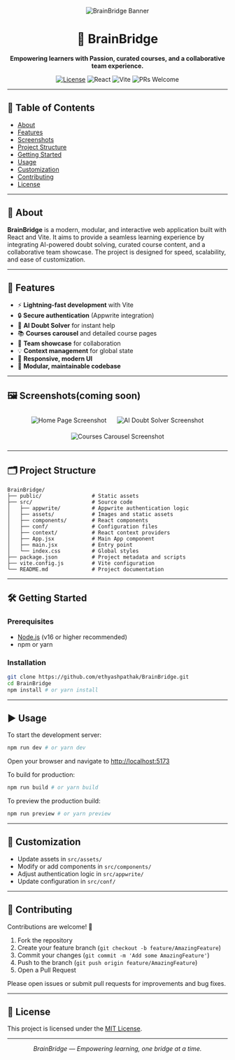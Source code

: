 <!-- PROJECT BANNER -->
<p align="center">
  <img src="https://placehold.co/800x200?text=BrainBridge" alt="BrainBridge Banner"/>
</p>

<h1 align="center">🧠 BrainBridge</h1>

<p align="center">
  <b>Empowering learners with Passion, curated courses, and a collaborative team experience.</b>
</p>

<p align="center">
  <a href="https://github.com/ethyashpathak/BrainBridge"><img src="https://img.shields.io/github/license/yourusername/BrainBridge?style=flat-square" alt="License"></a>
  <img src="https://img.shields.io/badge/React-18-blue?style=flat-square" alt="React">
  <img src="https://img.shields.io/badge/Vite-4.0-purple?style=flat-square" alt="Vite">
  <img src="https://img.shields.io/badge/PRs-welcome-brightgreen?style=flat-square" alt="PRs Welcome">
</p>

---

## 📑 Table of Contents

- [About](#about)
- [Features](#features)
- [Screenshots](#screenshots)
- [Project Structure](#project-structure)
- [Getting Started](#getting-started)
- [Usage](#usage)
- [Customization](#customization)
- [Contributing](#contributing)
- [License](#license)

---

## 📝 About

**BrainBridge** is a modern, modular, and interactive web application built with React and Vite. It aims to provide a seamless learning experience by integrating AI-powered doubt solving, curated course content, and a collaborative team showcase. The project is designed for speed, scalability, and ease of customization.

---

## 🚀 Features

- ⚡ **Lightning-fast development** with Vite
- 🔒 **Secure authentication** (Appwrite integration)
- 🤖 **AI Doubt Solver** for instant help
- 📚 **Courses carousel** and detailed course pages
- 👥 **Team showcase** for collaboration
- 💡 **Context management** for global state
- 🎨 **Responsive, modern UI**
- 🧩 **Modular, maintainable codebase**

---

## 🖼️ Screenshots(coming soon)

<p align="center">
  <img src="https://placehold.co/400x250?text=Home+Page" alt="Home Page Screenshot" style="margin: 10px;"/>
  <img src="https://placehold.co/400x250?text=AI+Doubt+Solver" alt="AI Doubt Solver Screenshot" style="margin: 10px;"/>
  <img src="https://placehold.co/400x250?text=Courses+Carousel" alt="Courses Carousel Screenshot" style="margin: 10px;"/>
</p>

---

## 🗂️ Project Structure

```text
BrainBridge/
├── public/                # Static assets
├── src/                   # Source code
│   ├── appwrite/          # Appwrite authentication logic
│   ├── assets/            # Images and static assets
│   ├── components/        # React components
│   ├── conf/              # Configuration files
│   ├── context/           # React context providers
│   ├── App.jsx            # Main App component
│   ├── main.jsx           # Entry point
│   └── index.css          # Global styles
├── package.json           # Project metadata and scripts
├── vite.config.js         # Vite configuration
└── README.md              # Project documentation
```

---

## 🛠️ Getting Started

### Prerequisites
- [Node.js](https://nodejs.org/) (v16 or higher recommended)
- npm or yarn

### Installation

```bash
git clone https://github.com/ethyashpathak/BrainBridge.git
cd BrainBridge
npm install # or yarn install
```

---

## ▶️ Usage

To start the development server:

```bash
npm run dev # or yarn dev
```

Open your browser and navigate to [http://localhost:5173](http://localhost:5173)

To build for production:

```bash
npm run build # or yarn build
```

To preview the production build:

```bash
npm run preview # or yarn preview
```

---

## 🎨 Customization

- Update assets in `src/assets/`
- Modify or add components in `src/components/`
- Adjust authentication logic in `src/appwrite/`
- Update configuration in `src/conf/`

---

## 🤝 Contributing

Contributions are welcome! 🚀

1. Fork the repository
2. Create your feature branch (`git checkout -b feature/AmazingFeature`)
3. Commit your changes (`git commit -m 'Add some AmazingFeature'`)
4. Push to the branch (`git push origin feature/AmazingFeature`)
5. Open a Pull Request

Please open issues or submit pull requests for improvements and bug fixes.

---

## 📄 License

This project is licensed under the [MIT License](LICENSE).

---

<p align="center">
  <i>BrainBridge — Empowering learning, one bridge at a time.</i>
</p>
